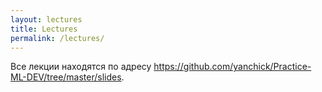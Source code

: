 ```yaml
---
layout: lectures
title: Lectures
permalink: /lectures/
---
```


Все лекции находятся по адресу https://github.com/yanchick/Practice-ML-DEV/tree/master/slides.